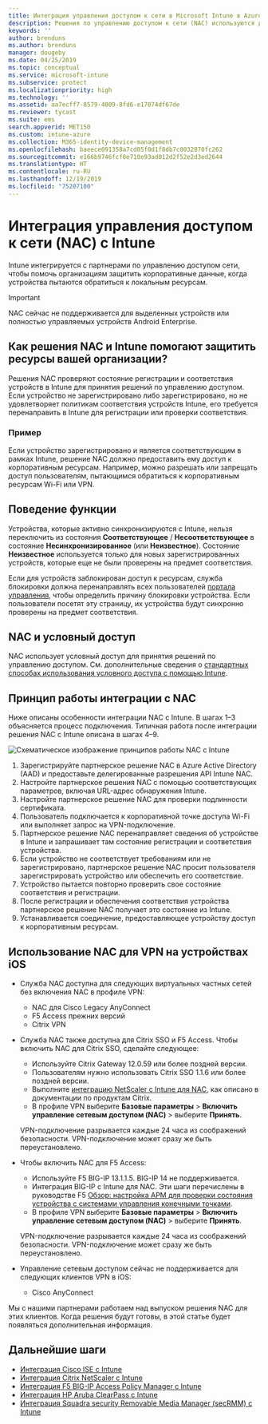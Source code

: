 ```yaml
---
title: Интеграция управления доступом к сети в Microsoft Intune в Azure | Документы Майкрософт
description: Решения по управлению доступом к сети (NAC) используются для проверки состояния регистрации и соответствия устройств в Intune. В NAC поддерживаются определенные режимы и работа с условным доступом. Ознакомьтесь с действиями по адаптации и получению списка партнерских решений.
keywords: ''
author: brenduns
ms.author: brenduns
manager: dougeby
ms.date: 04/25/2019
ms.topic: conceptual
ms.service: microsoft-intune
ms.subservice: protect
ms.localizationpriority: high
ms.technology: ''
ms.assetid: aa7ecff7-8579-4009-8fd6-e17074df67de
ms.reviewer: tycast
ms.suite: ems
search.appverid: MET150
ms.custom: intune-azure
ms.collection: M365-identity-device-management
ms.openlocfilehash: baeece091358a7cd05f0d1f8db7c0032870fc262
ms.sourcegitcommit: e166b9746fcf0e710e93ad012d2f52e2d3ed2644
ms.translationtype: HT
ms.contentlocale: ru-RU
ms.lasthandoff: 12/19/2019
ms.locfileid: "75207100"
---
```

# <a name="network-access-control-nac-integration-with-intune"></a>Интеграция управления доступом к сети (NAC) с Intune

Intune интегрируется с партнерами по управлению доступом сети, чтобы помочь организациям защитить корпоративные данные, когда устройства пытаются обратиться к локальным ресурсам.

>[!IMPORTANT]
> NAC сейчас не поддерживается для выделенных устройств или полностью управляемых устройств Android Enterprise.

## <a name="how-do-intune-and-nac-solutions-help-protect-your-organization-resources"></a>Как решения NAC и Intune помогают защитить ресурсы вашей организации?

Решения NAC проверяют состояние регистрации и соответствия устройств в Intune для принятия решений по управлению доступом. Если устройство не зарегистрировано либо зарегистрировано, но не удовлетворяет политикам соответствия устройств Intune, его требуется перенаправить в Intune для регистрации или проверки соответствия.

### <a name="example"></a>Пример

Если устройство зарегистрировано и является соответствующим в рамках Intune, решение NAC должно предоставить ему доступ к корпоративным ресурсам. Например, можно разрешать или запрещать доступ пользователям, пытающимся обратиться к корпоративным ресурсам Wi-Fi или VPN.

## <a name="feature-behaviors"></a>Поведение функции

Устройства, которые активно синхронизируются с Intune, нельзя переключить из состояния **Соответствующее** / **Несоответствующее** в состояние **Несинхронизированное** (или **Неизвестное**). Состояние **Неизвестное** используется только для новых зарегистрированных устройств, которые еще не были проверены на предмет соответствия.

Если для устройств заблокирован доступ к ресурсам, служба блокировки должна перенаправлять всех пользователей [портала управления](https://portal.manage.microsoft.com), чтобы определить причину блокировки устройства.  Если пользователи посетят эту страницу, их устройства будут синхронно проверены на предмет соответствия.

## <a name="nac-and-conditional-access"></a>NAC и условный доступ

NAC использует условный доступ для принятия решений по управлению доступом. См. дополнительные сведения о [стандартных способах использования условного доступа с помощью Intune](conditional-access-intune-common-ways-use.md).

## <a name="how-the-nac-integration-works"></a>Принцип работы интеграции с NAC

Ниже описаны особенности интеграции NAC с Intune. В шагах 1–3 объясняется процесс подключения. Типичная работа после интеграции решения NAC с Intune описана в шагах 4–9.

![Схематическое изображение принципов работы NAC с Intune](./media/network-access-control-integrate/ca-intune-common-ways-2.png)

1. Зарегистрируйте партнерское решение NAC в Azure Active Directory (AAD) и предоставьте делегированные разрешения API Intune NAC.
2. Настройте партнерское решения NAC с помощью соответствующих параметров, включая URL-адрес обнаружения Intune.
3. Настройте партнерское решение NAC для проверки подлинности сертификата.
4. Пользователь подключается к корпоративной точке доступа Wi-Fi или выполняет запрос на VPN-подключение.
5. Партнерское решение NAC перенаправляет сведения об устройстве в Intune и запрашивает там состояние регистрации и соответствия устройства.
6. Если устройство не соответствует требованиям или не зарегистрировано, партнерское решение NAC просит пользователя зарегистрировать устройство или обеспечить его соответствие.
7. Устройство пытается повторно проверить свое состояние соответствия и регистрации.
8. После регистрации и обеспечения соответствия устройства партнерское решение NAC получает это состояние из Intune.
9. Устанавливается соединение, предоставляющее устройству доступ к корпоративным ресурсам.

## <a name="use-nac-for-vpn-on-your-ios-devices"></a>Использование NAC для VPN на устройствах iOS  

- Служба NAC доступна для следующих виртуальных частных сетей без включения NAC в профиле VPN:

  - NAC для Cisco Legacy AnyConnect
  - F5 Access прежних версий
  - Citrix VPN

- Служба NAC также доступна для Citrix SSO и F5 Access. Чтобы включить NAC для Citrix SSO, сделайте следующее:

  - Используйте Citrix Gateway 12.0.59 или более поздней версии.  
  - Пользователям нужно использовать Citrix SSO 1.1.6 или более поздней версии.
  - Выполните [интеграцию NetScaler с Intune для NAC](https://docs.citrix.com/en-us/netscaler-gateway/12/microsoft-intune-integration/configuring-network-access-control-device-check-for-netscaler-gateway-virtual-server-for-single-factor-authentication-deployment.html), как описано в документации по продуктам Citrix.
  - В профиле VPN выберите **Базовые параметры** > **Включить управление сетевым доступом (NAC)** > выберите **Принять**.

  VPN-подключение разрывается каждые 24 часа из соображений безопасности. VPN-подключение может сразу же быть переустановлено.

- Чтобы включить NAC для F5 Access:

  - Используйте F5 BIG-IP 13.1.1.5. BIG-IP 14 не поддерживается.
  - Интеграция BIG-IP с Intune для NAC. Эти шаги перечислены в руководстве F5 [Обзор: настройка APM для проверки состояния устройства с системами управления конечными точками](https://support.f5.com/kb/en-us/products/big-ip_apm/manuals/product/apm-client-configuration-7-1-6/6.html#guid-0bd12e12-8107-40ec-979d-c44779a8cc89).
  - В профиле VPN выберите **Базовые параметры** > **Включить управление сетевым доступом (NAC)** > выберите **Принять**.

  VPN-подключение разрывается каждые 24 часа из соображений безопасности. VPN-подключение может сразу же быть переустановлено.

- Управление сетевым доступом сейчас не поддерживается для следующих клиентов VPN в iOS:
  - Cisco AnyConnect

Мы с нашими партнерами работаем над выпуском решения NAC для этих клиентов. Когда решения будут готовы, в этой статье будет появляться дополнительная информация.

## <a name="next-steps"></a>Дальнейшие шаги

- [Интеграция Cisco ISE с Intune](https://www.cisco.com/c/en/us/td/docs/security/ise/2-1/admin_guide/b_ise_admin_guide_21/b_ise_admin_guide_20_chapter_01000.html)
- [Интеграция Citrix NetScaler с Intune](https://docs.citrix.com/en-us/netscaler-gateway/12/microsoft-intune-integration/configuring-network-access-control-device-check-for-netscaler-gateway-virtual-server-for-single-factor-authentication-deployment.html)
- [Интеграция F5 BIG-IP Access Policy Manager с Intune](https://support.f5.com/kb/en-us/products/big-ip_apm/manuals/product/apm-client-configuration-13-0-0/6.html)
- [Интеграция HP Aruba ClearPass с Intune](https://support.arubanetworks.com/Documentation/tabid/77/DMXModule/512/Command/Core_Download/Default.aspx?EntryId=31271)
- [Интеграция Squadra security Removable Media Manager (secRMM) с Intune](http://www.squadratechnologies.com/StaticContent/ProductDownload/secRMM/9.9.0.0/secRMMIntuneAccessControlSetupGuide.pdf)
